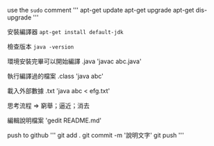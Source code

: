 use the `sudo` comment
'''
	apt-get update
	apt-get upgrade
	apt-get dis-upgrade
'''

安裝編譯器
	`apt-get install default-jdk`

檢查版本
	`java -version`

環境安裝完畢可以開始編譯 .java 
	'javac abc.java'

執行編譯過的檔案 .class 
	'java abc'

載入外部數據 .txt
	'java abc < efg.txt'

思考流程 => 窮舉；逼近；消去

編輯說明檔案
	'gedit README.md'

push to github
'''
	git add .
	git commit -m '說明文字'
	git push
'''
